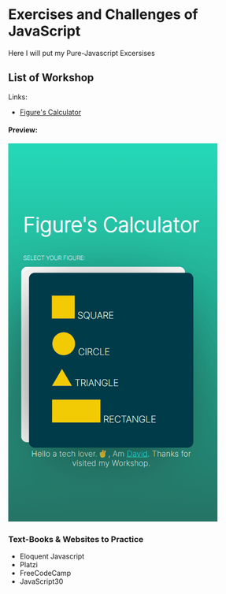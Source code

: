 # Exercises and Challenges of JavaScript
Here I will put my Pure-Javascript Excersises

## List of Workshop
Links:
- [Figure's Calculator](./figuresCalculator/)
#### Preview:

<img src="./figuresCalculator/Animation2.gif" alt="">

### Text-Books & Websites to Practice
- Eloquent Javascript
- Platzi
- FreeCodeCamp
- JavaScript30

